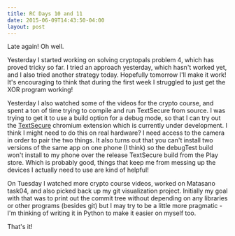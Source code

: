 ```yaml
---
title: RC Days 10 and 11
date: 2015-06-09T14:43:50-04:00
layout: post
---
```


Late again! Oh well.

Yesterday I started working on solving cryptopals problem 4, which has
proved tricky so far. I tried an approach yesterday, which hasn't worked
yet, and I also tried another strategy today. Hopefully tomorrow I'll make
it work! It's encouraging to think that during the first week I struggled
to just get the XOR program working!

Yesterday I also watched some of the videos for the crypto course, and
spent a ton of time trying to compile and run TextSecure from source.
I was trying to get it to use a build option for a debug mode, so that
I can try out the
[TextSecure](https://github.com/WhisperSystems/TextSecure-Browser)
chromium extension which is currently under development. I think I might
need to do this on real hardware? I need access to the camera in order to
pair the two things. It also turns out that you can't install two versions
of the same app on one phone (I think) so the debugTest build won't
install to my phone over the release TextSecure build from the Play store.
Which is probably good, things that keep me from messing up the devices
I actually need to use are kind of helpful!

On Tuesday I watched more crypto course videos, worked on Matasano task04,
and also picked back up my git visualization project. Initially my goal
with that was to print out the commit tree without depending on any
libraries or other programs (besides git) but I may try to be a little
more pragmatic - I'm thinking of writing it in Python to make it easier on
myself too.

That's it!
